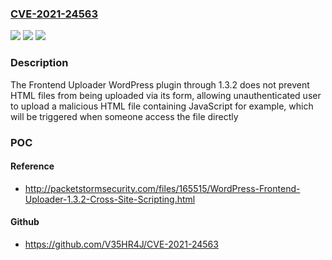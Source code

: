 ### [CVE-2021-24563](https://cve.mitre.org/cgi-bin/cvename.cgi?name=CVE-2021-24563)
![](https://img.shields.io/static/v1?label=Product&message=Frontend%20Uploader&color=blue)
![](https://img.shields.io/static/v1?label=Version&message=1.3.2%3C%3D%201.3.2%20&color=brighgreen)
![](https://img.shields.io/static/v1?label=Vulnerability&message=CWE-79%20Cross-site%20Scripting%20(XSS)&color=brighgreen)

### Description

The Frontend Uploader WordPress plugin through 1.3.2 does not prevent HTML files from being uploaded via its form, allowing unauthenticated user to upload a malicious HTML file containing JavaScript for example, which will be triggered when someone access the file directly

### POC

#### Reference
- http://packetstormsecurity.com/files/165515/WordPress-Frontend-Uploader-1.3.2-Cross-Site-Scripting.html

#### Github
- https://github.com/V35HR4J/CVE-2021-24563

